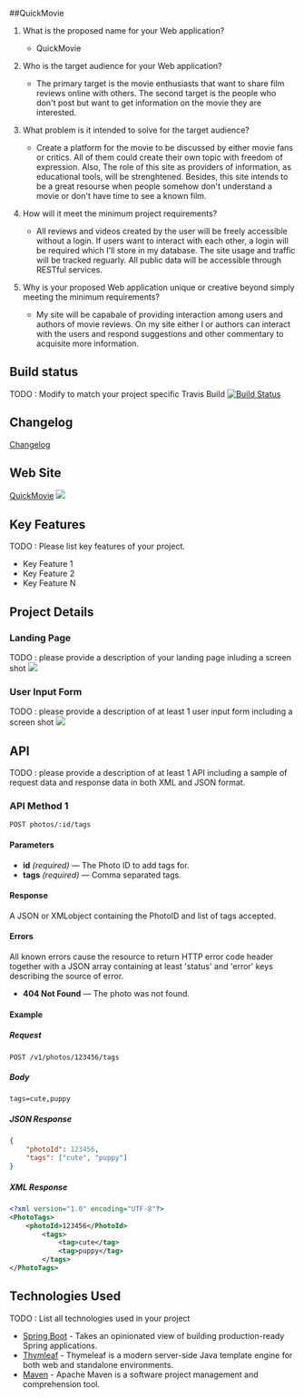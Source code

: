 ##QuickMovie

1. What is the proposed name for your Web application?

    - QuickMovie
    
2. Who is the target audience for your Web application?

    - The primary target is the movie enthusiasts that want to share film reviews online with others.
      The second target is the people who don't post but want to get information on the movie they are interested. 
      
3. What problem is it intended to solve for the target audience?

    - Create a platform for the movie to be discussed by either movie fans or critics. All of them could create their
      own topic with freedom of expression. Also, The role of this site as providers of information, as educational tools,
      will be strenghtened. Besides, this site intends to be a great resourse when people somehow don't understand a movie 
      or don't have time to see a known film.
      
4. How will it meet the minimum project requirements?

    - All reviews and videos created by the user will be freely accessible without a login. If users want to interact with each other,
      a login will be required which I'll store in my database. The site usage and traffic will be tracked reguarly. All public data 
      will be accessible through RESTful services. 
     
5. Why is your proposed Web application unique or creative beyond simply meeting the minimum requirements?

    - My site will be capabale of providing interaction among users and authors of movie reviews.
      On my site either I or authors can interact with the users and respond suggestions and 
      other commentary to acquisite more information. 
    



## Build status
TODO : Modify to match your project specific Travis Build
[![Build Status](https://travis-ci.org/infsci2560sp17/full-stack-web-Hannah0108.svg?branch=master)](https://travis-ci.org/infsci2560sp17/full-stack-web-Hannah0108)

## Changelog

[Changelog](Changelog.md)
    
## Web Site

[QuickMovie](https://shielded-shelf-64265.herokuapp.com)
![](https://goldstandardessay.com/wp-content/uploads/2016/02/Gold-Movie-Reviews.png)

## Key Features

TODO : Please list key features of your project.

* Key Feature 1
* Key Feature 2
* Key Feature N

## Project Details

### Landing Page

TODO : please provide a description of your landing page inluding a screen shot ![](https://.../image.JPG)

### User Input Form

TODO : please provide a description of at least 1 user input form including a screen shot ![](https://.../image.jpg)

## API

TODO : 
please provide a description of at least 1 API including a sample of request data and response data in both XML and JSON format.

### API Method 1

    POST photos/:id/tags

#### Parameters

- **id** _(required)_ — The Photo ID to add tags for.
- **tags** _(required)_ — Comma separated tags.

#### Response

A JSON or XMLobject containing the PhotoID and list of tags accepted.

#### Errors

All known errors cause the resource to return HTTP error code header together with a JSON array containing at least 'status' and 'error' keys describing the source of error.

- **404 Not Found** — The photo was not found.

#### Example

##### Request

    POST /v1/photos/123456/tags

##### Body

    tags=cute,puppy


##### JSON Response

```json
{
    "photoId": 123456,
    "tags": ["cute", "puppy"]
}
```

##### XML Response

```xml
<?xml version="1.0" encoding="UTF-8"?>
<PhotoTags>
    <photoId>123456</PhotoId>
        <tags>
            <tag>cute</tag>
            <tag>puppy</tag>
        </tags>
</PhotoTags>
```

## Technologies Used

TODO : List all technologies used in your project

- [Spring Boot](https://projects.spring.io/spring-boot/) - Takes an opinionated view of building production-ready Spring applications.
- [Thymleaf](http://www.thymeleaf.org/) - Thymeleaf is a modern server-side Java template engine for both web and standalone environments.
- [Maven](https://maven.apache.org/) - Apache Maven is a software project management and comprehension tool.